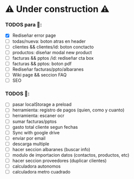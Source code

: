 # ⚠ Under construction ⚠

### TODOS para 🚀:
- [x] Rediseñar error page
- [ ] todas/nueva: boton atras en header
- [ ] clientes && clientes/id: boton conctacto
- [ ] productos: diseñar modal new product
- [ ] facturas && pptos /id: rediseñar cta box
- [ ] facturas && pptos: boton pdf
- [ ] Rediseñar facturas/ppto/albaranes
- [ ] Wiki page && seccion FAQ
- [ ] SEO

### TODOS 🐌:
- [ ] pasar localStorage a preload
- [ ] herramienta: registro de pagos (quien, como y cuanto)
- [ ] herramienta: escaner ocr
- [ ] sumar facturas/pptos
- [ ] gasto total cliente segun fechas
- [ ] Sync with google drive
- [ ] enviar por email
- [ ] descarga multiple
- [ ] hacer seccion albaranes (buscar info)
- [ ] modulo de importacion datos (contactos, productos, etc)
- [ ] hacer seccion proveedores (duplicar clientes)
- [ ] calculadora autonomos
- [ ] calculadora metro cuadrado